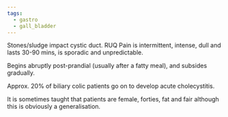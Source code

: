 ```yaml
---
tags:
  - gastro
  - gall_bladder
---
```

Stones/sludge impact cystic duct.
RUQ Pain is intermittent, intense, dull and lasts 30-90 mins, is sporadic and unpredictable.

Begins abruptly post-prandial (usually after a fatty meal), and subsides gradually.  
  
Approx. 20% of biliary colic patients go on to develop acute cholecystitis.

It is sometimes taught that patients are female, forties, fat and fair although this is obviously a generalisation.